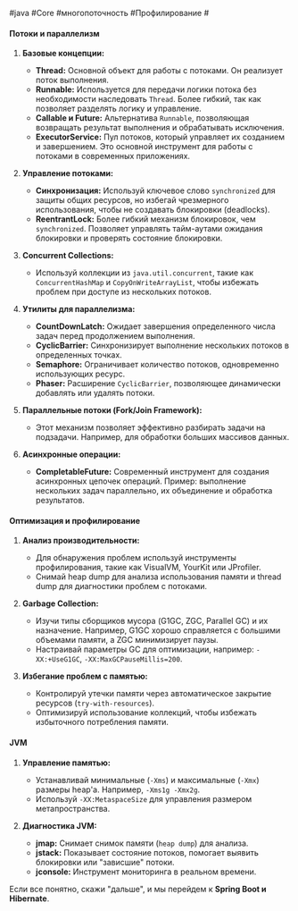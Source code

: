 #java #Core #многопоточность #Профилирование #
#### **Потоки и параллелизм**

1. **Базовые концепции:**
    
    - **Thread:** Основной объект для работы с потоками. Он реализует поток выполнения.
    - **Runnable:** Используется для передачи логики потока без необходимости наследовать `Thread`. Более гибкий, так как позволяет разделять логику и управление.
    - **Callable и Future:** Альтернатива `Runnable`, позволяющая возвращать результат выполнения и обрабатывать исключения.
    - **ExecutorService:** Пул потоков, который управляет их созданием и завершением. Это основной инструмент для работы с потоками в современных приложениях.
2. **Управление потоками:**
    
    - **Синхронизация:** Используй ключевое слово `synchronized` для защиты общих ресурсов, но избегай чрезмерного использования, чтобы не создавать блокировки (deadlocks).
    - **ReentrantLock:** Более гибкий механизм блокировок, чем `synchronized`. Позволяет управлять тайм-аутами ожидания блокировки и проверять состояние блокировки.
3. **Concurrent Collections:**
    
    - Используй коллекции из `java.util.concurrent`, такие как `ConcurrentHashMap` и `CopyOnWriteArrayList`, чтобы избежать проблем при доступе из нескольких потоков.
4. **Утилиты для параллелизма:**
    
    - **CountDownLatch:** Ожидает завершения определенного числа задач перед продолжением выполнения.
    - **CyclicBarrier:** Синхронизирует выполнение нескольких потоков в определенных точках.
    - **Semaphore:** Ограничивает количество потоков, одновременно использующих ресурс.
    - **Phaser:** Расширение `CyclicBarrier`, позволяющее динамически добавлять или удалять потоки.
5. **Параллельные потоки (Fork/Join Framework):**
    
    - Этот механизм позволяет эффективно разбирать задачи на подзадачи. Например, для обработки больших массивов данных.
6. **Асинхронные операции:**
    
    - **CompletableFuture:** Современный инструмент для создания асинхронных цепочек операций. Пример: выполнение нескольких задач параллельно, их объединение и обработка результатов.

#### **Оптимизация и профилирование**

1. **Анализ производительности:**
    
    - Для обнаружения проблем используй инструменты профилирования, такие как VisualVM, YourKit или JProfiler.
    - Снимай heap dump для анализа использования памяти и thread dump для диагностики проблем с потоками.
2. **Garbage Collection:**
    
    - Изучи типы сборщиков мусора (G1GC, ZGC, Parallel GC) и их назначение. Например, G1GC хорошо справляется с большими объемами памяти, а ZGC минимизирует паузы.
    - Настраивай параметры GC для оптимизации, например: `-XX:+UseG1GC`, `-XX:MaxGCPauseMillis=200`.
3. **Избегание проблем с памятью:**
    
    - Контролируй утечки памяти через автоматическое закрытие ресурсов (`try-with-resources`).
    - Оптимизируй использование коллекций, чтобы избежать избыточного потребления памяти.

#### **JVM**

1. **Управление памятью:**
    
    - Устанавливай минимальные (`-Xms`) и максимальные (`-Xmx`) размеры heap'а. Например, `-Xms1g -Xmx2g`.
    - Используй `-XX:MetaspaceSize` для управления размером метапространства.
2. **Диагностика JVM:**
    
    - **jmap:** Снимает снимок памяти (`heap dump`) для анализа.
    - **jstack:** Показывает состояние потоков, помогает выявить блокировки или "зависшие" потоки.
    - **jconsole:** Инструмент мониторинга в реальном времени.

Если все понятно, скажи "дальше", и мы перейдем к **Spring Boot и Hibernate**.